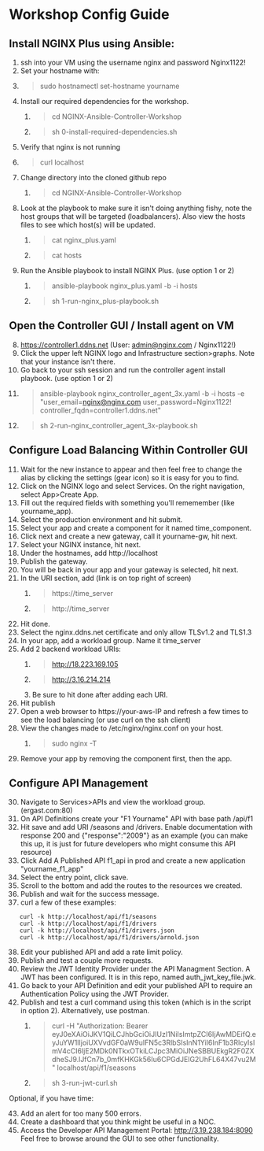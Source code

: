 # Workshop Config Guide

## Install NGINX Plus using Ansible:

1. ssh into your VM using the username nginx and password Nginx1122!
2. Set your hostname with: 
  1. >sudo hostnamectl set-hostname yourname 
3. Install our required dependencies for the workshop.
   1. >cd NGINX-Ansible-Controller-Workshop 
   2. >sh 0-install-required-dependencies.sh
4. Verify that nginx is not running
  2. >curl localhost
5. Change directory into the cloned github repo 
   1. >cd NGINX-Ansible-Controller-Workshop 
6. Look at the playbook to make sure it isn't doing anything fishy, note the host groups that will be targeted (loadbalancers). Also view the hosts files to see which host(s) will be updated.
   1. >cat nginx_plus.yaml
   2. >cat hosts
7. Run the Ansible playbook to install NGINX Plus. (use option 1 or 2)
   1. >ansible-playbook nginx_plus.yaml -b -i hosts
   2. >sh 1-run-nginx_plus-playbook.sh

## Open the Controller GUI / Install agent on VM

8. <https://controller1.ddns.net> (User: admin@nginx.com / Nginx1122!)
9. Click the upper left NGINX logo and Infrastructure section>graphs. Note that your instance isn't there. 
10. Go back to your ssh session and run the controller agent install playbook. (use option 1 or 2)
   1. >ansible-playbook nginx_controller_agent_3x.yaml -b -i hosts -e "user_email=nginx@nginx.com user_password=Nginx1122! controller_fqdn=controller1.ddns.net"
   2. >sh 2-run-nginx_controller_agent_3x-playbook.sh

## Configure Load Balancing Within Controller GUI

11. Wait for the new instance to appear and then feel free to change the alias by clicking the settings (gear icon) so it is easy for you to find.
12. Click on the NGINX logo and select Services. On the right navigation, select App>Create App.
13. Fill out the required fields with something you'll rememember (like yourname_app). 
14. Select the production environment and hit submit.
15. Select your app and create a component for it named time_component.
16. Click next and create a new gateway, call it yourname-gw, hit next.
17. Select your NGINX instance, hit next.
18. Under the hostnames, add http://localhost
19. Publish the gateway.
20. You will be back in your app and your gateway is selected, hit next.
21. In the URI section, add (link is on top right of screen) 
    1.  >https://time_server 
    2.  >http://time_server 
22. Hit done. 
23. Select the nginx.ddns.net certificate and only allow TLSv1.2 and TLS1.3 
24. In your app, add a workload group. Name it time_server 
25. Add 2 backend workload URIs: 
    1.  >http://18.223.169.105
    2.  >http://3.16.214.214
    3.  Be sure to hit done after adding each URI.
26. Hit publish
27. Open a web browser to https://your-aws-IP and refresh a few times to see the load balancing (or use curl on the ssh client)
28. View the changes made to /etc/nginx/nginx.conf on your host. 
    1.  >sudo nginx -T
29. Remove your app by removing the component first, then the app.

## Configure API Management

30. Navigate to Services>APIs and view the workload group. (ergast.com:80) 
31. On API Definitions create your "F1 Yourname" API with base path /api/f1
32. Hit save and add URI /seasons and /drivers. Enable documentation with response 200 and {"response":"2009"} as an example (you can make this up, it is just for future developers who might consume this API resource)
33. Click Add A Published API f1_api in prod and create a new application "yourname_f1_app"
34. Select the entry point, click save.
35. Scroll to the bottom and add the routes to the resources we created.
36. Publish and wait for the success message.
37. curl a few of these examples:
```
   curl -k http://localhost/api/f1/seasons
   curl -k http://localhost/api/f1/drivers
   curl -k http://localhost/api/f1/drivers.json
   curl -k http://localhost/api/f1/drivers/arnold.json
```

38. Edit your published API and add a rate limit policy.
39. Publish and test a couple more requests.
40. Review the JWT Identity Provider under the API Managment Section. A JWT has been configured. It is in this repo, named auth_jwt_key_file.jwk.
41. Go back to your API Definition and edit your published API to require an Authentication Policy using the JWT Provider. 
42. Publish and test a curl command using this token (which is in the script in option 2). Alternatively, use postman.
    1.  >curl -H "Authorization: Bearer eyJ0eXAiOiJKV1QiLCJhbGciOiJIUzI1NiIsImtpZCI6IjAwMDEifQ.eyJuYW1lIjoiUXVvdGF0aW9uIFN5c3RlbSIsInN1YiI6InF1b3RlcyIsImV4cCI6IjE2MDk0NTkxOTkiLCJpc3MiOiJNeSBBUEkgR2F0ZXdheSJ9.lJfCn7b_0mfKHKGk56Iu6CPGdJElG2UhFL64X47vu2M" localhost/api/f1/seasons
    2.  >sh 3-run-jwt-curl.sh


Optional, if you have time:

43. Add an alert for too many 500 errors.
44. Create a dashboard that you think might be useful in a NOC.
45. Access the Developer API Management Portal: http://3.19.238.184:8090
Feel free to browse around the GUI to see other functionality. 
